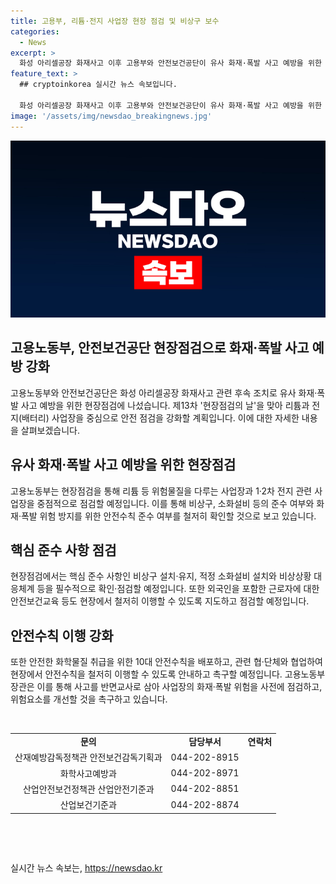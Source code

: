 ```yaml
---
title: 고용부, 리튬·전지 사업장 현장 점검 및 비상구 보수
categories:
  - News
excerpt: >
  화성 아리셀공장 화재사고 이후 고용부와 안전보건공단이 유사 화재·폭발 사고 예방을 위한 현장점검에 나선다. 리튬과 전지(배터리) 사업장을 대상으로 비상구, 소화설비 등의 안전수칙 준수 여부와 외국인을 포함한 근로자의 안전보건교육 이행 여부를 점검한다. 또한 화학물질 취급을 위한 안전수칙을 강화하고, 화재·폭발 위험을 사전에 점검하고 개선 조치를 촉구한다. (출처: 정책브리핑)
feature_text: >
  ## cryptoinkorea 실시간 뉴스 속보입니다.

  화성 아리셀공장 화재사고 이후 고용부와 안전보건공단이 유사 화재·폭발 사고 예방을 위한 현장점검에 나선다. 리튬과 전지(배터리) 사업장을 대상으로 비상구, 소화설비 등의 안전수칙 준수 여부와 외국인을 포함한 근로자의 안전보건교육 이행 여부를 점검한다. 또한 화학물질 취급을 위한 안전수칙을 강화하고, 화재·폭발 위험을 사전에 점검하고 개선 조치를 촉구한다. (출처: 정책브리핑)
image: '/assets/img/newsdao_breakingnews.jpg'
---
```


<p><img src="/assets/img/newsdao_breakingnews.jpg" alt="cryptoinkorea 속보" /></p>

<h2 data-ke-size="size26">고용노동부, 안전보건공단 현장점검으로 화재·폭발 사고 예방 강화</h2>

<p data-ke-size="size16">고용노동부와 안전보건공단은 화성 아리셀공장 화재사고 관련 후속 조치로 유사 화재·폭발 사고 예방을 위한 현장점검에 나섰습니다. 제13차 '현장점검의 날'을 맞아 리튬과 전지(배터리) 사업장을 중심으로 안전 점검을 강화할 계획입니다. 이에 대한 자세한 내용을 살펴보겠습니다.</p>

<h2 data-ke-size="size24">유사 화재·폭발 사고 예방을 위한 현장점검</h2>

<p data-ke-size="size16">고용노동부는 현장점검을 통해 리튬 등 위험물질을 다루는 사업장과 1·2차 전지 관련 사업장을 중점적으로 점검할 예정입니다. 이를 통해 비상구, 소화설비 등의 준수 여부와 화재·폭발 위험 방지를 위한 안전수칙 준수 여부를 철저히 확인할 것으로 보고 있습니다.</p>

<h2 data-ke-size="size24">핵심 준수 사항 점검</h2>

<p data-ke-size="size16">현장점검에서는 핵심 준수 사항인 비상구 설치·유지, 적정 소화설비 설치와 비상상황 대응체계 등을 필수적으로 확인·점검할 예정입니다. 또한 외국인을 포함한 근로자에 대한 안전보건교육 등도 현장에서 철저히 이행할 수 있도록 지도하고 점검할 예정입니다.</p>

<h2 data-ke-size="size24">안전수칙 이행 강화</h2>

<p data-ke-size="size16">또한 안전한 화학물질 취급을 위한 10대 안전수칙을 배포하고, 관련 협·단체와 협업하여 현장에서 안전수칙을 철저히 이행할 수 있도록 안내하고 촉구할 예정입니다. 고용노동부 장관은 이를 통해 사고를 반면교사로 삼아 사업장의 화재·폭발 위험을 사전에 점검하고, 위험요소를 개선할 것을 촉구하고 있습니다.</p>

<p data-ke-size="size16">&nbsp;</p>

<table>
    <tbody>
        <tr>
            <td style="text-align: center; height: 17px;"><b>문의</b></td>
            <td style="text-align: center; height: 17px;"><b>담당부서</b></td>
            <td style="text-align: center; height: 17px;"><b>연락처</b></td>
        </tr>
        <tr>
            <td style="text-align: center; height: 17px;">산재예방감독정책관 안전보건감독기획과</td>
            <td style="text-align: center; height: 17px;">044-202-8915</td>
        </tr>
        <tr>
            <td style="text-align: center; height: 17px;">화학사고예방과</td>
            <td style="text-align: center; height: 17px;">044-202-8971</td>
        </tr>
        <tr>
            <td style="text-align: center; height: 17px;">산업안전보건정책관 산업안전기준과</td>
            <td style="text-align: center; height: 17px;">044-202-8851</td>
        </tr>
        <tr>
            <td style="text-align: center; height: 17px;">산업보건기준과</td>
            <td style="text-align: center; height: 17px;">044-202-8874</td>
        </tr>
    </tbody>
</table>

<p data-ke-size="size16">&nbsp;</p>

<p data-ke-size="size16">&nbsp;</p>
실시간 뉴스 속보는, <a href="https://newsdao.kr" rel="dofollow">https://newsdao.kr</a>


